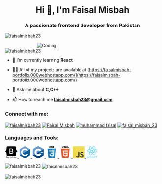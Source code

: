 <h1 align="center">Hi 👋, I'm Faisal Misbah</h1>
<h3 align="center">A passionate frontend developer from Pakistan</h3>
<p align="left"> <img src="https://komarev.com/ghpvc/?username=faisalmisbah23&label=Profile%20views&color=0e75b6&style=flat" alt="faisalmisbah23" /> </p>
<img align="right" alt="Coding" width="400" src="https://cdn.dribbble.com/users/1162077/screenshots/3848914/programmer.gif">

<p align="left"> <a href="https://twitter.com/faisalmisbah23" target="blank"><img src="https://img.shields.io/twitter/follow/faisalmisbah23?logo=twitter&style=for-the-badge" alt="faisalmisbah23" /></a> </p>

- 🌱 I’m currently learning **React**

- 👨‍💻 All of my projects are available at [https://faisalmisbah-portfolio.000webhostapp.com/](https://faisalmisbah-portfolio.000webhostapp.com/)

- 💬 Ask me about **C,C++**

- 📫 How to reach me **faisalmisbah23@gmail.com**

<h3 align="left">Connect with me:</h3>
<p align="left">
<a href="https://twitter.com/faisalmisbah23" target="blank"><img align="center" src="https://raw.githubusercontent.com/rahuldkjain/github-profile-readme-generator/master/src/images/icons/Social/twitter.svg" alt="faisalmisbah23" height="30" width="40" /></a>
<a href="https://linkedin.com/in/faisal misbah" target="blank"><img align="center" src="https://raw.githubusercontent.com/rahuldkjain/github-profile-readme-generator/master/src/images/icons/Social/linked-in-alt.svg" alt="Faisal Misbah" height="30" width="40" /></a>
<a href="https://fb.com/muhammad Faisal" target="blank"><img align="center" src="https://raw.githubusercontent.com/rahuldkjain/github-profile-readme-generator/master/src/images/icons/Social/facebook.svg" alt="muhammad faisal" height="30" width="40" /></a>
<a href="https://instagram.com/faisal_misbah_23" target="blank"><img align="center" src="https://raw.githubusercontent.com/rahuldkjain/github-profile-readme-generator/master/src/images/icons/Social/instagram.svg" alt="faisal_misbah_23" height="30" width="40" /></a>
</p>

<h3 align="left">Languages and Tools:</h3>
<p align="left"> <a href="https://getbootstrap.com" target="_blank" rel="noreferrer"> <img src="https://raw.githubusercontent.com/devicons/devicon/master/icons/bootstrap/bootstrap-plain-wordmark.svg" alt="bootstrap" width="40" height="40"/> </a> <a href="https://www.cprogramming.com/" target="_blank" rel="noreferrer"> <img src="https://raw.githubusercontent.com/devicons/devicon/master/icons/c/c-original.svg" alt="c" width="40" height="40"/> </a> <a href="https://www.w3schools.com/cpp/" target="_blank" rel="noreferrer"> <img src="https://raw.githubusercontent.com/devicons/devicon/master/icons/cplusplus/cplusplus-original.svg" alt="cplusplus" width="40" height="40"/> </a> <a href="https://www.w3schools.com/css/" target="_blank" rel="noreferrer"> <img src="https://raw.githubusercontent.com/devicons/devicon/master/icons/css3/css3-original-wordmark.svg" alt="css3" width="40" height="40"/> </a> <a href="https://www.w3.org/html/" target="_blank" rel="noreferrer"> <img src="https://raw.githubusercontent.com/devicons/devicon/master/icons/html5/html5-original-wordmark.svg" alt="html5" width="40" height="40"/> </a> <a href="https://developer.mozilla.org/en-US/docs/Web/JavaScript" target="_blank" rel="noreferrer"> <img src="https://raw.githubusercontent.com/devicons/devicon/master/icons/javascript/javascript-original.svg" alt="javascript" width="40" height="40"/> </a> <a href="https://reactjs.org/" target="_blank" rel="noreferrer"> <img src="https://raw.githubusercontent.com/devicons/devicon/master/icons/react/react-original-wordmark.svg" alt="react" width="40" height="40"/> </a> </p>

<p><img align="left" src="https://github-readme-stats.vercel.app/api/top-langs?username=faisalmisbah23&show_icons=true&locale=en&layout=compact" alt="faisalmisbah23" /></p>

<p>&nbsp;<img align="center" src="https://github-readme-stats.vercel.app/api?username=faisalmisbah23&show_icons=true&locale=en" alt="faisalmisbah23" /></p>

<p><img align="center" src="https://github-readme-streak-stats.herokuapp.com/?user=faisalmisbah23&" alt="faisalmisbah23" /></p>
